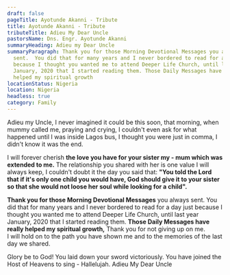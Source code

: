 ```yaml
---
draft: false
pageTitle: Ayotunde Akanni - Tribute
title: Ayotunde Akanni - Tribute
tributeTitle: Adieu My Dear Uncle
pastorsName: Dns. Engr. Ayotunde Akanni
summaryHeading: Adieu my Dear Uncle
summaryParagraph: Thank you for those Morning Devotional Messages you always
  sent.  You did that for many years and I never bordered to read for a day just
  because I thought you wanted me to attend Deeper Life Church, until last year
  January, 2020 that I started reading them. Those Daily Messages have really
  helped my spiritual growth
locationStatus: Nigeria
location: Nigeria
headless: true
category: Family
---
```

Adieu my Uncle,
I never imagined it could be this soon, that morning, when mummy called me, praying and crying, I couldn't even ask for what happened until I was inside  Lagos bus, I thought you were just in comma, I didn't know it was the end.

I will forever cherish **the love you have for your sister my - mum which was extended to me.**
The relationship you shared with her is one value I will always keep, I couldn't doubt it the day you said that:
**"You told the Lord that if it's only one child you would have, God should give it to your sister so that she would not loose her soul while looking for a child".**

**Thank you for those Morning Devotional Messages** you always sent.  You did that for many years and I never bordered to read for a day just because I thought you wanted me to attend Deeper Life Church, until last year January, 2020 that I started reading them.
**Those Daily Messages have really helped my spiritual growth,** Thank you for not giving up on me.\
I will hold on to the path you have shown me and to the memories of the last day we shared.

Glory be to God! You laid down your sword victoriously.  You have joined the Host of Heavens to sing - Hallelujah.
Adieu My Dear Uncle
